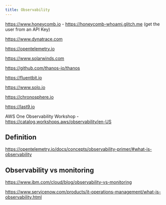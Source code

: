 ```yaml
---
title: Observability
---
```


https://www.honeycomb.io - https://honeycomb-whoami.glitch.me (get the user from an API Key)

https://www.dynatrace.com

https://opentelemetry.io

https://www.solarwinds.com

https://github.com/thanos-io/thanos

https://fluentbit.io

https://www.solo.io

https://chronosphere.io

https://last9.io

AWS One Observability Workshop - https://catalog.workshops.aws/observability/en-US

## Definition

https://opentelemetry.io/docs/concepts/observability-primer/#what-is-observability

## Observability vs monitoring

https://www.ibm.com/cloud/blog/observability-vs-monitoring

https://www.servicenow.com/products/it-operations-management/what-is-observability.html
